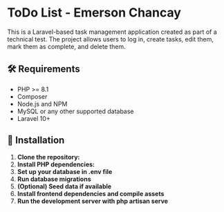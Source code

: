 # ToDo List - Emerson Chancay

This is a Laravel-based task management application created as part of a technical test. The project allows users to log in, create tasks, edit them, mark them as complete, and delete them.

## 🛠 Requirements

- PHP >= 8.1
- Composer
- Node.js and NPM
- MySQL or any other supported database
- Laravel 10+

## 🚀 Installation

1. **Clone the repository:**
2. **Install PHP dependencies:**
3. **Set up your database in .env file**
4. **Run database migrations**
5. **(Optional) Seed data if available**
6. **Install frontend dependencies and compile assets**
7. **Run the development server with php artisan serve**

   


```bash
